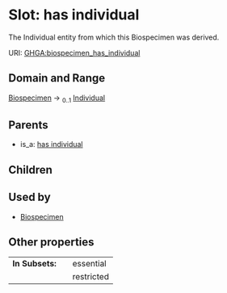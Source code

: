 
# Slot: has individual


The Individual entity from which this Biospecimen was derived.

URI: [GHGA:biospecimen_has_individual](https://w3id.org/GHGA/biospecimen_has_individual)


## Domain and Range

[Biospecimen](Biospecimen.md) &#8594;  <sub>0..1</sub> [Individual](Individual.md)

## Parents

 *  is_a: [has individual](has_individual.md)

## Children


## Used by

 * [Biospecimen](Biospecimen.md)

## Other properties

|  |  |  |
| --- | --- | --- |
| **In Subsets:** | | essential |
|  | | restricted |

